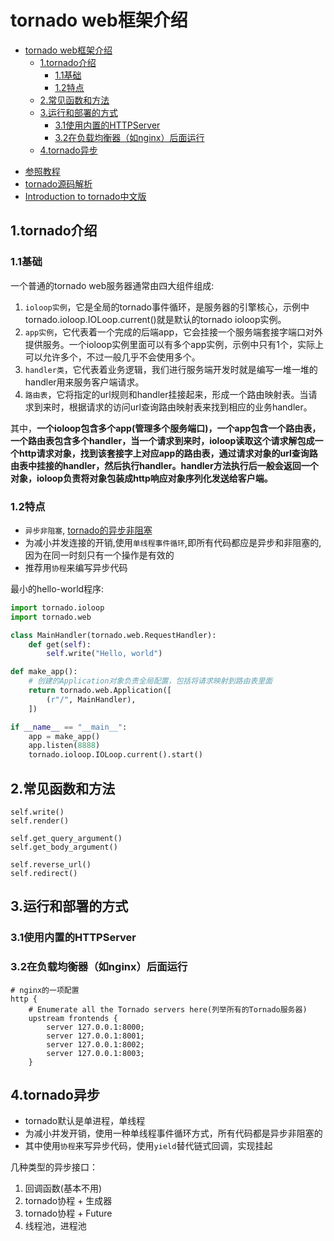 # tornado web框架介绍

<!-- TOC -->

- [tornado web框架介绍](#tornado-web%e6%a1%86%e6%9e%b6%e4%bb%8b%e7%bb%8d)
  - [1.tornado介绍](#1tornado%e4%bb%8b%e7%bb%8d)
    - [1.1基础](#11%e5%9f%ba%e7%a1%80)
    - [1.2特点](#12%e7%89%b9%e7%82%b9)
  - [2.常见函数和方法](#2%e5%b8%b8%e8%a7%81%e5%87%bd%e6%95%b0%e5%92%8c%e6%96%b9%e6%b3%95)
  - [3.运行和部署的方式](#3%e8%bf%90%e8%a1%8c%e5%92%8c%e9%83%a8%e7%bd%b2%e7%9a%84%e6%96%b9%e5%bc%8f)
    - [3.1使用内置的HTTPServer](#31%e4%bd%bf%e7%94%a8%e5%86%85%e7%bd%ae%e7%9a%84httpserver)
    - [3.2在负载均衡器（如nginx）后面运行](#32%e5%9c%a8%e8%b4%9f%e8%bd%bd%e5%9d%87%e8%a1%a1%e5%99%a8%e5%a6%82nginx%e5%90%8e%e9%9d%a2%e8%bf%90%e8%a1%8c)
  - [4.tornado异步](#4tornado%e5%bc%82%e6%ad%a5)

<!-- /TOC -->

- [参照教程](https://www.tornadoweb.org/en/stable/guide/structure.html)
- [tornado源码解析](http://www.nowamagic.net/academy/detail/13321002)
- [Introduction to tornado中文版](http://demo.pythoner.com/itt2zh/index.html)

## 1.tornado介绍

### 1.1基础

一个普通的tornado web服务器通常由四大组件组成:

1. `ioloop实例`，它是全局的tornado事件循环，是服务器的引擎核心，示例中tornado.ioloop.IOLoop.current()就是默认的tornado ioloop实例。
2. `app实例`，它代表着一个完成的后端app，它会挂接一个服务端套接字端口对外提供服务。一个ioloop实例里面可以有多个app实例，示例中只有1个，实际上可以允许多个，不过一般几乎不会使用多个。
3. `handler类`，它代表着业务逻辑，我们进行服务端开发时就是编写一堆一堆的handler用来服务客户端请求。
4. `路由表`，它将指定的url规则和handler挂接起来，形成一个路由映射表。当请求到来时，根据请求的访问url查询路由映射表来找到相应的业务handler。

其中，**一个ioloop包含多个app(管理多个服务端口)，一个app包含一个路由表，一个路由表包含多个handler，当一个请求到来时，ioloop读取这个请求解包成一个http请求对象，找到该套接字上对应app的路由表，通过请求对象的url查询路由表中挂接的handler，然后执行handler。handler方法执行后一般会返回一个对象，ioloop负责将对象包装成http响应对象序列化发送给客户端。**

### 1.2特点

- `异步非阻塞`, [tornado的异步非阻塞](https://www.cnblogs.com/becker/p/9335136.html)
- 为减小并发连接的开销,使用`单线程事件循环`,即所有代码都应是异步和非阻塞的,因为在同一时刻只有一个操作是有效的
- 推荐用`协程`来编写异步代码

最小的hello-world程序:

```python
import tornado.ioloop
import tornado.web

class MainHandler(tornado.web.RequestHandler):
    def get(self):
        self.write("Hello, world")

def make_app():
    # 创建的Application对象负责全局配置，包括将请求映射到路由表里面
    return tornado.web.Application([
        (r"/", MainHandler),
    ])

if __name__ == "__main__":
    app = make_app()
    app.listen(8888)
    tornado.ioloop.IOLoop.current().start()
```

## 2.常见函数和方法

```text
self.write()
self.render()

self.get_query_argument()
self.get_body_argument()

self.reverse_url()
self.redirect()
```

## 3.运行和部署的方式

### 3.1使用内置的HTTPServer

### 3.2在负载均衡器（如nginx）后面运行

```text
# nginx的一项配置
http {
    # Enumerate all the Tornado servers here(列举所有的Tornado服务器)
    upstream frontends {
        server 127.0.0.1:8000;
        server 127.0.0.1:8001;
        server 127.0.0.1:8002;
        server 127.0.0.1:8003;
    }
```

## 4.tornado异步

- tornado默认是单进程，单线程
- 为减小并发开销，使用一种单线程事件循环方式，所有代码都是异步非阻塞的
- 其中使用`协程`来写异步代码，使用`yield`替代链式回调，实现挂起

几种类型的异步接口：

1. 回调函数(基本不用)
2. tornado协程 + 生成器
3. tornado协程 + Future
4. 线程池，进程池
